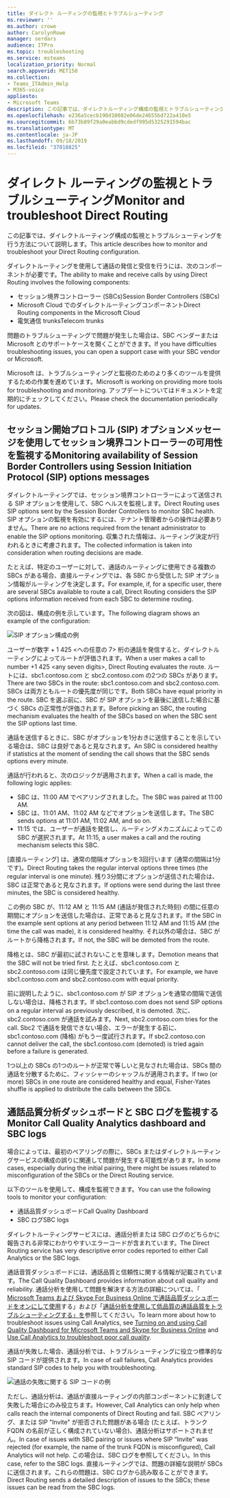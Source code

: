 ```yaml
---
title: ダイレクト ルーティングの監視とトラブルシューティング
ms.reviewer: ''
ms.author: crowe
author: CarolynRowe
manager: serdars
audience: ITPro
ms.topic: troubleshooting
ms.service: msteams
localization_priority: Normal
search.appverid: MET150
ms.collection:
- Teams_ITAdmin_Help
- M365-voice
appliesto:
- Microsoft Teams
description: この記事では、ダイレクトルーティング構成の監視とトラブルシューティングを行う方法について説明します。
ms.openlocfilehash: e236a5cecb190d10082e06de24655bd722a410e5
ms.sourcegitcommit: 6b73b89f29a0eabbd9cdedf995d5325291594bac
ms.translationtype: MT
ms.contentlocale: ja-JP
ms.lasthandoff: 09/18/2019
ms.locfileid: "37018825"
---
```

# <a name="monitor-and-troubleshoot-direct-routing"></a><span data-ttu-id="7c0e0-103">ダイレクト ルーティングの監視とトラブルシューティング</span><span class="sxs-lookup"><span data-stu-id="7c0e0-103">Monitor and troubleshoot Direct Routing</span></span>

<span data-ttu-id="7c0e0-104">この記事では、ダイレクトルーティング構成の監視とトラブルシューティングを行う方法について説明します。</span><span class="sxs-lookup"><span data-stu-id="7c0e0-104">This article describes how to monitor and troubleshoot your Direct Routing configuration.</span></span> 

<span data-ttu-id="7c0e0-105">ダイレクトルーティングを使用して通話の発信と受信を行うには、次のコンポーネントが必要です。</span><span class="sxs-lookup"><span data-stu-id="7c0e0-105">The ability to make and receive calls by using Direct Routing involves the following components:</span></span> 

- <span data-ttu-id="7c0e0-106">セッション境界コントローラー (SBCs)</span><span class="sxs-lookup"><span data-stu-id="7c0e0-106">Session Border Controllers (SBCs)</span></span> 
- <span data-ttu-id="7c0e0-107">Microsoft Cloud でのダイレクトルーティングコンポーネント</span><span class="sxs-lookup"><span data-stu-id="7c0e0-107">Direct Routing components in the Microsoft Cloud</span></span> 
- <span data-ttu-id="7c0e0-108">電気通信 trunks</span><span class="sxs-lookup"><span data-stu-id="7c0e0-108">Telecom trunks</span></span> 

<span data-ttu-id="7c0e0-109">問題のトラブルシューティングで問題が発生した場合は、SBC ベンダーまたは Microsoft とのサポートケースを開くことができます。</span><span class="sxs-lookup"><span data-stu-id="7c0e0-109">If you have difficulties troubleshooting issues, you can open a support case with your SBC vendor or Microsoft.</span></span> 

<span data-ttu-id="7c0e0-110">Microsoft は、トラブルシューティングと監視のためのより多くのツールを提供するための作業を進めています。</span><span class="sxs-lookup"><span data-stu-id="7c0e0-110">Microsoft is working on providing more tools for troubleshooting and monitoring.</span></span> <span data-ttu-id="7c0e0-111">アップデートについてはドキュメントを定期的にチェックしてください。</span><span class="sxs-lookup"><span data-stu-id="7c0e0-111">Please check the documentation periodically for updates.</span></span> 

## <a name="monitoring-availability-of-session-border-controllers-using-session-initiation-protocol-sip-options-messages"></a><span data-ttu-id="7c0e0-112">セッション開始プロトコル (SIP) オプションメッセージを使用してセッション境界コントローラーの可用性を監視する</span><span class="sxs-lookup"><span data-stu-id="7c0e0-112">Monitoring availability of Session Border Controllers using Session Initiation Protocol (SIP) options messages</span></span>

<span data-ttu-id="7c0e0-113">ダイレクトルーティングでは、セッション境界コントローラーによって送信される SIP オプションを使用して、SBC ヘルスを監視します。</span><span class="sxs-lookup"><span data-stu-id="7c0e0-113">Direct Routing uses SIP options sent by the Session Border Controllers to monitor SBC health.</span></span> <span data-ttu-id="7c0e0-114">SIP オプションの監視を有効にするには、テナント管理者からの操作は必要ありません。</span><span class="sxs-lookup"><span data-stu-id="7c0e0-114">There are no actions required from the tenant administrator to enable the SIP options monitoring.</span></span> <span data-ttu-id="7c0e0-115">収集された情報は、ルーティング決定が行われるときに考慮されます。</span><span class="sxs-lookup"><span data-stu-id="7c0e0-115">The collected information is taken into consideration when routing decisions are made.</span></span> 

<span data-ttu-id="7c0e0-116">たとえば、特定のユーザーに対して、通話のルーティングに使用できる複数の SBCs がある場合、直接ルーティングでは、各 SBC から受信した SIP オプション情報がルーティングを決定します。</span><span class="sxs-lookup"><span data-stu-id="7c0e0-116">For example, if, for a specific user, there are several SBCs available to route a call, Direct Routing considers the SIP options information received from each SBC to determine routing.</span></span> 

<span data-ttu-id="7c0e0-117">次の図は、構成の例を示しています。</span><span class="sxs-lookup"><span data-stu-id="7c0e0-117">The following diagram shows an example of the configuration:</span></span> 

![SIP オプション構成の例](media/sip-options-config-example.png)

<span data-ttu-id="7c0e0-119">ユーザーが数字 + 1 425 \<への任意の 7> 桁の通話を発信すると、ダイレクトルーティングによってルートが評価されます。</span><span class="sxs-lookup"><span data-stu-id="7c0e0-119">When a user makes a call to number +1 425 \<any seven digits>, Direct Routing evaluates the route.</span></span> <span data-ttu-id="7c0e0-120">ルートには、sbc1.contoso.com と sbc2.contoso.com の2つの SBCs があります。</span><span class="sxs-lookup"><span data-stu-id="7c0e0-120">There are two SBCs in the route: sbc1.contoso.com and sbc2.contoso.com.</span></span> <span data-ttu-id="7c0e0-121">SBCs は両方ともルートの優先度が同じです。</span><span class="sxs-lookup"><span data-stu-id="7c0e0-121">Both SBCs have equal priority in the route.</span></span> <span data-ttu-id="7c0e0-122">SBC を選ぶ前に、SBC が SIP オプションを最後に送信した場合に基づく SBCs の正常性が評価されます。</span><span class="sxs-lookup"><span data-stu-id="7c0e0-122">Before picking an SBC, the routing mechanism evaluates the health of the SBCs based on when the SBC sent the SIP options last time.</span></span> 

<span data-ttu-id="7c0e0-123">通話を送信するときに、SBC がオプションを1分おきに送信することを示している場合は、SBC は良好であると見なされます。</span><span class="sxs-lookup"><span data-stu-id="7c0e0-123">An SBC is considered healthy if statistics at the moment of sending the call shows that the SBC sends options every minute.</span></span>  

<span data-ttu-id="7c0e0-124">通話が行われると、次のロジックが適用されます。</span><span class="sxs-lookup"><span data-stu-id="7c0e0-124">When a call is made, the following logic applies:</span></span>

- <span data-ttu-id="7c0e0-125">SBC は、11:00 AM でペアリングされました。</span><span class="sxs-lookup"><span data-stu-id="7c0e0-125">The SBC was paired at 11:00 AM.</span></span>  
- <span data-ttu-id="7c0e0-126">SBC は、11:01 AM、11:02 AM などでオプションを送信します。</span><span class="sxs-lookup"><span data-stu-id="7c0e0-126">The SBC sends options at 11:01 AM, 11:02 AM, and so on.</span></span>  
- <span data-ttu-id="7c0e0-127">11:15 では、ユーザーが通話を発信し、ルーティングメカニズムによってこの SBC が選択されます。</span><span class="sxs-lookup"><span data-stu-id="7c0e0-127">At 11:15, a user makes a call and the routing mechanism selects this SBC.</span></span> 

<span data-ttu-id="7c0e0-128">[直接ルーティング] は、通常の間隔オプションを3回行います (通常の間隔は1分です)。</span><span class="sxs-lookup"><span data-stu-id="7c0e0-128">Direct Routing takes the regular interval options three times (the regular interval is one minute).</span></span> <span data-ttu-id="7c0e0-129">残り3分間にオプションが送信された場合は、SBC は正常であると見なされます。</span><span class="sxs-lookup"><span data-stu-id="7c0e0-129">If options were send during the last three minutes, the SBC is considered healthy.</span></span>

<span data-ttu-id="7c0e0-130">この例の SBC が、11:12 AM と 11:15 AM (通話が発信された時刻) の間に任意の期間にオプションを送信した場合は、正常であると見なされます。</span><span class="sxs-lookup"><span data-stu-id="7c0e0-130">If the SBC in the example sent options at any period between 11:12 AM and 11:15 AM (the time the call was made), it is considered healthy.</span></span> <span data-ttu-id="7c0e0-131">それ以外の場合は、SBC がルートから降格されます。</span><span class="sxs-lookup"><span data-stu-id="7c0e0-131">If not, the SBC will be demoted from the route.</span></span> 

<span data-ttu-id="7c0e0-132">降格とは、SBC が最初に試されないことを意味します。</span><span class="sxs-lookup"><span data-stu-id="7c0e0-132">Demotion means that the SBC will not be tried first.</span></span> <span data-ttu-id="7c0e0-133">たとえば、sbc1.contoso.com と sbc2.contoso.com は同じ優先度で設定されています。</span><span class="sxs-lookup"><span data-stu-id="7c0e0-133">For example, we have sbc1.contoso.com and sbc2.contoso.com with equal priority.</span></span>  

<span data-ttu-id="7c0e0-134">前に説明したように、sbc1.contoso.com が SIP オプションを通常の間隔で送信しない場合は、降格されます。</span><span class="sxs-lookup"><span data-stu-id="7c0e0-134">If sbc1.contoso.com does not send SIP options on a regular interval as previously described, it is demoted.</span></span> <span data-ttu-id="7c0e0-135">次に、sbc2.contoso.com が通話を試みます。</span><span class="sxs-lookup"><span data-stu-id="7c0e0-135">Next, sbc2.contoso.com tries for the call.</span></span> <span data-ttu-id="7c0e0-136">Sbc2 で通話を発信できない場合、エラーが発生する前に、sbc1.contoso.com (降格) がもう一度試行されます。</span><span class="sxs-lookup"><span data-stu-id="7c0e0-136">If sbc2.contoso.con cannot deliver the call, the sbc1.contoso.com (demoted) is tried again before a failure is generated.</span></span> 

<span data-ttu-id="7c0e0-137">1つ以上の SBCs の1つのルートが正常で等しいと見なされた場合は、SBCs 間の通話を分散するために、フィッシャーのシャッフルが適用されます。</span><span class="sxs-lookup"><span data-stu-id="7c0e0-137">If two (or more) SBCs in one route are considered healthy and equal, Fisher-Yates shuffle is applied to distribute the calls between the SBCs.</span></span>

## <a name="monitor-call-quality-analytics-dashboard-and-sbc-logs"></a><span data-ttu-id="7c0e0-138">通話品質分析ダッシュボードと SBC ログを監視する</span><span class="sxs-lookup"><span data-stu-id="7c0e0-138">Monitor Call Quality Analytics dashboard and SBC logs</span></span> 
 
<span data-ttu-id="7c0e0-139">場合によっては、最初のペアリングの際に、SBCs またはダイレクトルーティングサービスの構成の誤りに関連して問題が発生する可能性があります。</span><span class="sxs-lookup"><span data-stu-id="7c0e0-139">In some cases, especially during the initial pairing, there might be issues related to misconfiguration of the SBCs or the Direct Routing service.</span></span> 

<span data-ttu-id="7c0e0-140">以下のツールを使用して、構成を監視できます。</span><span class="sxs-lookup"><span data-stu-id="7c0e0-140">You can use the following tools to monitor your configuration:</span></span>  
 
- <span data-ttu-id="7c0e0-141">通話品質ダッシュボード</span><span class="sxs-lookup"><span data-stu-id="7c0e0-141">Call Quality Dashboard</span></span> 
- <span data-ttu-id="7c0e0-142">SBC ログ</span><span class="sxs-lookup"><span data-stu-id="7c0e0-142">SBC logs</span></span> 

<span data-ttu-id="7c0e0-143">ダイレクトルーティングサービスには、通話分析または SBC ログのどちらかに報告される非常にわかりやすいエラーコードが含まれています。</span><span class="sxs-lookup"><span data-stu-id="7c0e0-143">The Direct Routing service has very descriptive error codes reported to either Call Analytics or the SBC logs.</span></span> 

<span data-ttu-id="7c0e0-144">通話音質ダッシュボードには、通話品質と信頼性に関する情報が記載されています。</span><span class="sxs-lookup"><span data-stu-id="7c0e0-144">The Call Quality Dashboard provides information about call quality and reliability.</span></span> <span data-ttu-id="7c0e0-145">通話分析を使用して問題を解決する方法の詳細については、「 [Microsoft Teams および Skype For Business Online で通話品質ダッシュボードをオンにして使用](https://docs.microsoft.com/SkypeForBusiness/using-call-quality-in-your-organization/turning-on-and-using-call-quality-dashboard)する」および「[通話分析を使用して低品質の通話品質をトラブルシューティングする」を](https://docs.microsoft.com/SkypeForBusiness/using-call-quality-in-your-organization/use-call-analytics-to-troubleshoot-poor-call-quality)参照してください。</span><span class="sxs-lookup"><span data-stu-id="7c0e0-145">To learn more about how to troubleshoot issues using Call Analytics, see [Turning on and using Call Quality Dashboard for Microsoft Teams and Skype for Business Online](https://docs.microsoft.com/SkypeForBusiness/using-call-quality-in-your-organization/turning-on-and-using-call-quality-dashboard) and [Use Call Analytics to troubleshoot poor call quality](https://docs.microsoft.com/SkypeForBusiness/using-call-quality-in-your-organization/use-call-analytics-to-troubleshoot-poor-call-quality).</span></span> 

<span data-ttu-id="7c0e0-146">通話が失敗した場合、通話分析では、トラブルシューティングに役立つ標準的な SIP コードが提供されます。</span><span class="sxs-lookup"><span data-stu-id="7c0e0-146">In case of call failures, Call Analytics provides standard SIP codes to help you with troubleshooting.</span></span> 

![通話の失敗に関する SIP コードの例](media/failed-response-code.png)

<span data-ttu-id="7c0e0-148">ただし、通話分析は、通話が直接ルーティングの内部コンポーネントに到達して失敗した場合にのみ役立ちます。</span><span class="sxs-lookup"><span data-stu-id="7c0e0-148">However, Call Analytics can only help when calls reach the internal components of Direct Routing and fail.</span></span> <span data-ttu-id="7c0e0-149">SBC ペアリング、または SIP "Invite" が拒否された問題がある場合 (たとえば、トランク FQDN の名前が正しく構成されていない場合)、通話分析はサポートされません。</span><span class="sxs-lookup"><span data-stu-id="7c0e0-149">In case of issues with SBC pairing or issues where SIP “Invite” was rejected (for example, the name of the trunk FQDN is misconfigured), Call Analytics will not help.</span></span> <span data-ttu-id="7c0e0-150">この場合は、SBC ログを参照してください。</span><span class="sxs-lookup"><span data-stu-id="7c0e0-150">In this case, refer to the SBC logs.</span></span> <span data-ttu-id="7c0e0-151">直接ルーティングでは、問題の詳細な説明が SBCs に送信されます。これらの問題は、SBC ログから読み取ることができます。</span><span class="sxs-lookup"><span data-stu-id="7c0e0-151">Direct Routing sends a detailed description of issues to the SBCs; these issues can be read from the SBC logs.</span></span> 
